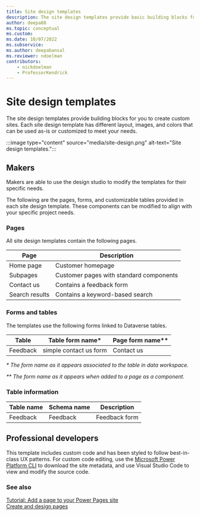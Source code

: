 ```yaml
---
title: Site design templates
description: The site design templates provide basic building blocks for you to create custom sites.
author: deepa88 
ms.topic: conceptual
ms.custom: 
ms.date: 10/07/2022
ms.subservice:
ms.author: deepabansal 
ms.reviewer: ndoelman
contributors:
    - nickdoelman
    - ProfessorKendrick
---
```


# Site design templates

The site design templates provide building blocks for you to create custom sites. Each site design template has different layout, images, and colors that can be used as-is or customized to meet your needs.

:::image type="content" source="media/site-design.png" alt-text="Site design templates.":::

## Makers

Makers are able to use the design studio to modify the templates for their specific needs.

The following are the pages, forms, and customizable tables provided in each site design template. These components can be modified to align with your specific project needs.

### Pages

All site design templates contain the following pages.

| **Page**       | **Description**                         |
|----------------|-----------------------------------------|
| Home page      | Customer homepage                       |
| Subpages       | Customer pages with standard components |
| Contact us     | Contains a feedback form                |
| Search results | Contains a keyword-based search         |

### Forms and tables

The templates use the following forms linked to Dataverse tables.

| Table    | Table form name\*      | Page form name\*\* |
|----------|------------------------|--------------------|
| Feedback | simple contact us form | Contact us         |

*\* The form name as it appears associated to the table in data workspace.*

*\*\* The form name as it appears when added to a page as a component.*

### Table information

| Table name | Schema name | Description   |
|------------|-------------|---------------|
| Feedback   | Feedback    | Feedback form |

## Professional developers

This template includes custom code and has been styled to follow best-in-class UX patterns. For custom code editing, use the [Microsoft Power Platform CLI](../configure/cli-tutorial.md) to download the site metadata, and use Visual Studio Code to view and modify the source code.

### See also

[Tutorial: Add a page to your Power Pages site](../getting-started/tutorial-add-webpage.md)  
[Create and design pages](../getting-started/first-page.md)
